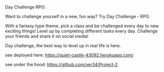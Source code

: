 Day Challenge RPG:

Want to challenge yourself in a new, fun way? Try Day Challenge - RPG.

With a fantasy type theme, pick a class and be challenged every day to new exciting things! Level up by completing different tasks every day. Challenge your friends and share it on social media! 

Day challenge, the best way to level up in real life is here. 

see deployed here: https://quiet-castle-43092.herokuapp.com/

see under the hood: https://github.com/xer34/Project-2
